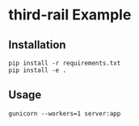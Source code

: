 # third-rail Example
## Installation
```
pip install -r requirements.txt
pip install -e .
```
## Usage
```
gunicorn --workers=1 server:app
```
